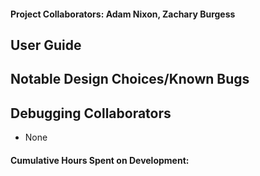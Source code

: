 #### Project Collaborators: Adam Nixon, Zachary Burgess <br>

## User Guide <br>

## Notable Design Choices/Known Bugs <br>

## Debugging Collaborators <br>
- None

#### Cumulative Hours Spent on Development:
